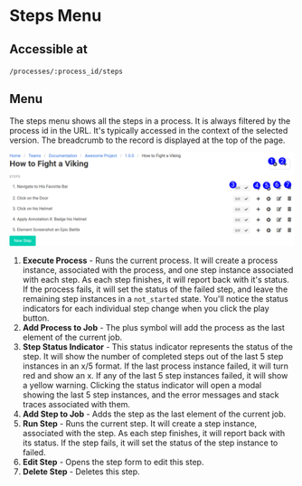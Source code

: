 # Steps Menu

## Accessible at

`/processes/:process_id/steps`

## Menu

The steps menu shows all the steps in a process. It is always filtered by the process id in the URL. It's typically accessed in the context of the selected version. The breadcrumb to the record is displayed at the top of the page.

![Step Menu Reference](images/step_menu_reference.png)

1. **Execute Process** - Runs the current process. It will create a process instance, associated with the process, and one step instance associated with each step. As each step finishes, it will report back with it's status. If the process fails, it will set the status of the failed step, and leave the remaining step instances in a `not_started` state. You'll notice the status indicators for each individual step change when you click the play button.
2. **Add Process to Job** - The plus symbol will add the process as the last element of the current job.
3. **Step Status Indicator** - This status indicator represents the status of the step. It will show the number of completed steps out of the last 5 step instances in an x/5 format. If the last process instance failed, it will turn red and show an x. If any of the last 5 step instances failed, it will show a yellow warning. Clicking the status indicator will open a modal showing the last 5 step instances, and the error messages and stack traces associated with them.
4. **Add Step to Job** - Adds the step as the last element of the current job.
5. **Run Step** - Runs the current step. It will create a step instance, associated with the step. As each step finishes, it will report back with its status. If the step fails, it will set the status of the step instance to failed.
6. **Edit Step** - Opens the step form to edit this step.
7. **Delete Step** - Deletes this step.